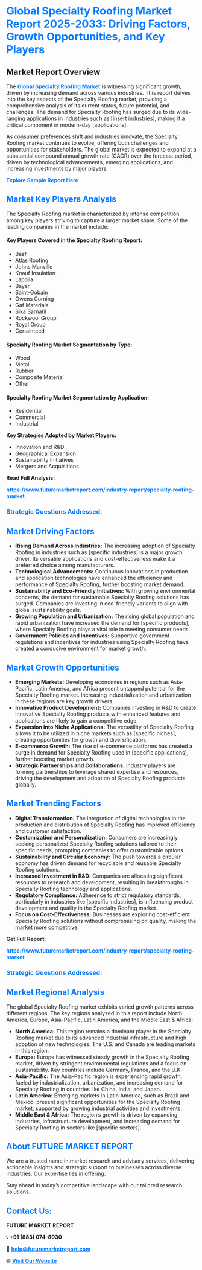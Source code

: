<h1 style="color: #007BFF;">Global Specialty Roofing Market Report 2025-2033: Driving Factors, Growth Opportunities, and Key Players</h1>

<section id="overview">
<h2>Market Report Overview</h2>
<p>The <a href="https://www.futuremarketreport.com/industry-report/specialty-roofing-market" style="color: #007BFF; text-decoration: none;"><strong>Global Specialty Roofing Market</strong></a> is witnessing significant growth, driven by increasing demand across various industries. This report delves into the key aspects of the Specialty Roofing market, providing a comprehensive analysis of its current status, future potential, and challenges. The demand for Specialty Roofing has surged due to its wide-ranging applications in industries such as [insert industries], making it a critical component in modern-day [applications].</p>
<p>As consumer preferences shift and industries innovate, the Specialty Roofing market continues to evolve, offering both challenges and opportunities for stakeholders. The global market is expected to expand at a substantial compound annual growth rate (CAGR) over the forecast period, driven by technological advancements, emerging applications, and increasing investments by major players.</p>
</section>

<section id="overview">
<p><a href="https://www.futuremarketreport.com/request-sample/reportId=30717" style="color: #007BFF; text-decoration: none;"><strong>Explore Sample Report Here</strong></a></p>
</section>

<section id="key-players">
<h2 style="color: #007BFF;">Market Key Players Analysis</h2>
<p>The Specialty Roofing market is characterized by intense competition among key players striving to capture a larger market share. Some of the leading companies in the market include:</p>
<h4>Key Players Covered in the Specialty Roofing Report:</h4>
<ul><li>Basf</li><li>Atlas Roofing</li><li>Johns Manville</li><li>Knauf Insulation</li><li>Lapolla</li><li>Bayer</li><li>Saint-Gobain</li><li>Owens Corning</li><li>Gaf Materials</li><li>Sika Sarnafil</li><li>Rockwool Group</li><li>Royal Group</li><li>Certainteed</li></ul>
<h4>Specialty Roofing Market Segmentation by Type:</h4>
<ul><li>Wood</li><li>Metal</li><li>Rubber</li><li>Composite Material</li><li>Other</li></ul>

<h4>Specialty Roofing Market Segmentation by Application:</h4>
<ul><li>Residential</li><li>Commercial</li><li>Industrial</li></ul>
<p><strong>Key Strategies Adopted by Market Players:</strong></p>
<ul>
<li>Innovation and R&D</li>
<li>Geographical Expansion</li>
<li>Sustainability Initiatives</li>
<li>Mergers and Acquisitions</li>
</ul>
</section>

<section>
<p><strong>Read Full Analysis: </strong></p><a href="https://www.futuremarketreport.com/industry-report/specialty-roofing-market" style="color: #007BFF; text-decoration: none;"><strong>https://www.futuremarketreport.com/industry-report/specialty-roofing-market</strong></a>
<h3 style="color: #007BFF;">Strategic Questions Addressed:</h3>
</section>

<section id="driving-factors">
<h2 style="color: #007BFF;">Market Driving Factors</h2>
<ul>
<li><strong>Rising Demand Across Industries:</strong> The increasing adoption of Specialty Roofing in industries such as [specific industries] is a major growth driver. Its versatile applications and cost-effectiveness make it a preferred choice among manufacturers.</li>
<li><strong>Technological Advancements:</strong> Continuous innovations in production and application technologies have enhanced the efficiency and performance of Specialty Roofing, further boosting market demand.</li>
<li><strong>Sustainability and Eco-Friendly Initiatives:</strong> With growing environmental concerns, the demand for sustainable Specialty Roofing solutions has surged. Companies are investing in eco-friendly variants to align with global sustainability goals.</li>
<li><strong>Growing Population and Urbanization:</strong> The rising global population and rapid urbanization have increased the demand for [specific products], where Specialty Roofing plays a vital role in meeting consumer needs.</li>
<li><strong>Government Policies and Incentives:</strong> Supportive government regulations and incentives for industries using Specialty Roofing have created a conducive environment for market growth.</li>
</ul>
</section>

<section id="growth-opportunities">
<h2 style="color: #007BFF;">Market Growth Opportunities</h2>
<ul>
<li><strong>Emerging Markets:</strong> Developing economies in regions such as Asia-Pacific, Latin America, and Africa present untapped potential for the Specialty Roofing market. Increasing industrialization and urbanization in these regions are key growth drivers.</li>
<li><strong>Innovative Product Development:</strong> Companies investing in R&D to create innovative Specialty Roofing products with enhanced features and applications are likely to gain a competitive edge.</li>
<li><strong>Expansion into Niche Applications:</strong> The versatility of Specialty Roofing allows it to be utilized in niche markets such as [specific niches], creating opportunities for growth and diversification.</li>
<li><strong>E-commerce Growth:</strong> The rise of e-commerce platforms has created a surge in demand for Specialty Roofing used in [specific applications], further boosting market growth.</li>
<li><strong>Strategic Partnerships and Collaborations:</strong> Industry players are forming partnerships to leverage shared expertise and resources, driving the development and adoption of Specialty Roofing products globally.</li>
</ul>
</section>

<section id="trending-factors">
<h2 style="color: #007BFF;">Market Trending Factors</h2>
<ul>
<li><strong>Digital Transformation:</strong> The integration of digital technologies in the production and distribution of Specialty Roofing has improved efficiency and customer satisfaction.</li>
<li><strong>Customization and Personalization:</strong> Consumers are increasingly seeking personalized Specialty Roofing solutions tailored to their specific needs, prompting companies to offer customizable options.</li>
<li><strong>Sustainability and Circular Economy:</strong> The push towards a circular economy has driven demand for recyclable and reusable Specialty Roofing solutions.</li>
<li><strong>Increased Investment in R&D:</strong> Companies are allocating significant resources to research and development, resulting in breakthroughs in Specialty Roofing technology and applications.</li>
<li><strong>Regulatory Compliance:</strong> Adherence to strict regulatory standards, particularly in industries like [specific industries], is influencing product development and quality in the Specialty Roofing market.</li>
<li><strong>Focus on Cost-Effectiveness:</strong> Businesses are exploring cost-efficient Specialty Roofing solutions without compromising on quality, making the market more competitive.</li>
</ul>
</section>

<section>
<p><strong>Get Full Report: </strong></p><a href="https://www.futuremarketreport.com/industry-report/specialty-roofing-market" style="color: #007BFF; text-decoration: none;"><strong>https://www.futuremarketreport.com/industry-report/specialty-roofing-market</strong></a>
<h3 style="color: #007BFF;">Strategic Questions Addressed:</h3>
</section>


<section id="regional-analysis">
<h2 style="color: #007BFF;">Market Regional Analysis</h2>
<p>The global Specialty Roofing market exhibits varied growth patterns across different regions. The key regions analyzed in this report include North America, Europe, Asia-Pacific, Latin America, and the Middle East & Africa:</p>
<ul>
<li><strong>North America:</strong> This region remains a dominant player in the Specialty Roofing market due to its advanced industrial infrastructure and high adoption of new technologies. The U.S. and Canada are leading markets in this region.</li>
<li><strong>Europe:</strong> Europe has witnessed steady growth in the Specialty Roofing market, driven by stringent environmental regulations and a focus on sustainability. Key countries include Germany, France, and the U.K.</li>
<li><strong>Asia-Pacific:</strong> The Asia-Pacific region is experiencing rapid growth, fueled by industrialization, urbanization, and increasing demand for Specialty Roofing in countries like China, India, and Japan.</li>
<li><strong>Latin America:</strong> Emerging markets in Latin America, such as Brazil and Mexico, present significant opportunities for the Specialty Roofing market, supported by growing industrial activities and investments.</li>
<li><strong>Middle East & Africa:</strong> The region’s growth is driven by expanding industries, infrastructure development, and increasing demand for Specialty Roofing in sectors like [specific sectors].</li>
</ul>
</section>

<footer>
<h2 style="color: #007BFF;">About FUTURE MARKET REPORT</h2>
<p>We are a trusted name in market research and advisory services, delivering actionable insights and strategic support to businesses across diverse industries. Our expertise lies in offering:</p>

<p>Stay ahead in today’s competitive landscape with our tailored research solutions.</p>

<h2 style="color: #007BFF;">Contact Us:</h2>
<p><strong>FUTURE MARKET REPORT</strong></p>
<p>📞 <strong>+91 (883) 074-8030</strong></p>
<p>📧 <strong><a href="mailto:help@futuremarketreport.com" style="color: #007BFF;">help@futuremarketreport.com</a></strong></p>
<p>🌐 <strong><a href="https://www.futuremarketreport.com/" style="color: #007BFF;">Visit Our Website</a></strong></p>
</footer>